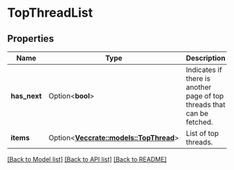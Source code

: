 # TopThreadList

## Properties

Name | Type | Description | Notes
------------ | ------------- | ------------- | -------------
**has_next** | Option<**bool**> | Indicates if there is another page of top threads that can be fetched. | [optional]
**items** | Option<[**Vec<crate::models::TopThread>**](TopThread.md)> | List of top threads. | [optional]

[[Back to Model list]](../README.md#documentation-for-models) [[Back to API list]](../README.md#documentation-for-api-endpoints) [[Back to README]](../README.md)


